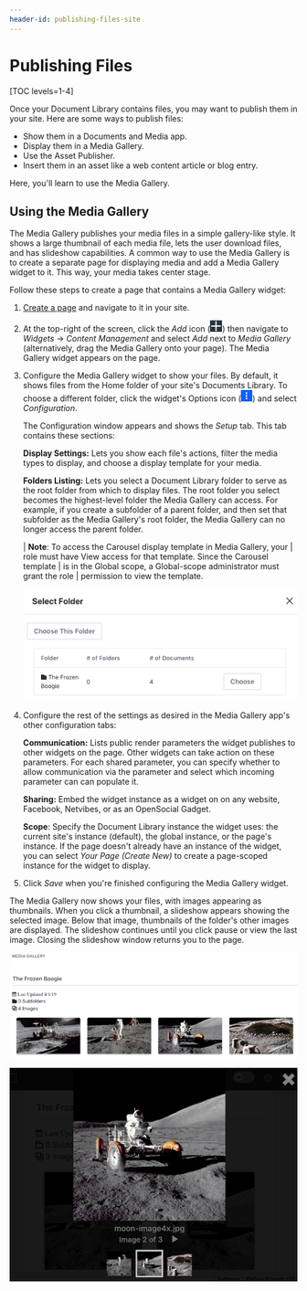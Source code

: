 ```yaml
---
header-id: publishing-files-site
---
```


# Publishing Files

[TOC levels=1-4]

Once your Document Library contains files, you may want to publish them in your
site. Here are some ways to publish files:

-   Show them in a Documents and Media app.
-   Display them in a Media Gallery.
-   Use the Asset Publisher.
-   Insert them in an asset like a web content article or blog entry.

Here, you'll learn to use the Media Gallery. 

## Using the Media Gallery

The Media Gallery publishes your media files in a simple gallery-like style. It
shows a large thumbnail of each media file, lets the user download files, and
has slideshow capabilities. A common way to use the Media Gallery is to create
a separate page for displaying media and add a Media Gallery widget to it. This
way, your media takes center stage. 

Follow these steps to create a page that contains a Media Gallery widget: 

1.  [Create a page](/docs/7-2/user/-/knowledge_base/u/creating-and-managing-pages) 
    and navigate to it in your site. 

2.  At the top-right of the screen, click the *Add* icon
    (![Add](../../../../images/icon-add-app.png)) then navigate to 
    *Widgets* &rarr; *Content Management* and select *Add* next to *Media 
    Gallery* (alternatively, drag the Media Gallery onto your page). The Media 
    Gallery widget appears on the page. 

3.  Configure the Media Gallery widget to show your files. By default, it shows 
    files from the Home folder of your site's Documents Library. To choose a 
    different folder, click the widget's Options icon 
    (![Options](../../../../images/icon-app-options.png)) and select 
    *Configuration*. 

    The Configuration window appears and shows the *Setup* tab. This tab 
    contains these sections: 
 
    **Display Settings:** Lets you show each file's actions, filter the media 
    types to display, and choose a display template for your media. 

    **Folders Listing:** Lets you select a Document Library folder to serve as 
    the root folder from which to display files. The root folder you select 
    becomes the highest-level folder the Media Gallery can access. For example, 
    if you create a subfolder of a parent folder, and then set that subfolder as 
    the Media Gallery's root folder, the Media Gallery can no longer access the 
    parent folder. 

    | **Note**: To access the Carousel display template in Media Gallery, your 
    | role must have View access for that template. Since the Carousel template 
    | is in the Global scope, a Global-scope administrator must grant the role 
    | permission to view the template. 

    ![Figure 1: You can configure the Media Gallery to use any Documents and Media folder as its root folder.](../../../../images/dm-select-root-folder.png)

4.  Configure the rest of the settings as desired in the Media Gallery app's 
    other configuration tabs: 

    **Communication:** Lists public render parameters the widget publishes 
    to other widgets on the page. Other widgets can take action on these 
    parameters. For each shared parameter, you can specify whether to allow 
    communication via the parameter and select which incoming parameter can 
    can populate it. 

    **Sharing:** Embed the widget instance as a widget on on any website, 
    Facebook, Netvibes, or as an OpenSocial Gadget. 

    **Scope**: Specify the Document Library instance the widget uses: the 
    current site's instance (default), the global instance, or the page's 
    instance. If the page doesn't already have an instance of the widget, you 
    can select *Your Page (Create New)* to create a page-scoped instance for the 
    widget to display. 

5.  Click *Save* when you're finished configuring the Media Gallery widget. 

The Media Gallery now shows your files, with images appearing as thumbnails. 
When you click a thumbnail, a slideshow appears showing the selected image. 
Below that image, thumbnails of the folder's other images are displayed. The 
slideshow continues until you click pause or view the last image. Closing the 
slideshow window returns you to the page. 

![Figure 2: The Media Gallery renders large thumbnail images of media files.](../../../../images/dm-media-gallery.png)

![Figure 3: The Media Gallery's slideshow provides a nice way to view images.](../../../../images/dm-media-gallery-slideshow.png)
